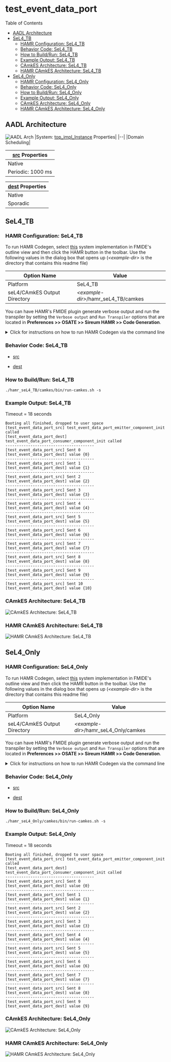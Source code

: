 # test_event_data_port

 Table of Contents
<!--table-of-contents_start-->
  * [AADL Architecture](#aadl-architecture)
  * [SeL4_TB](#sel4_tb)
    * [HAMR Configuration: SeL4_TB](#hamr-configuration-sel4_tb)
    * [Behavior Code: SeL4_TB](#behavior-code-sel4_tb)
    * [How to Build/Run: SeL4_TB](#how-to-buildrun-sel4_tb)
    * [Example Output: SeL4_TB](#example-output-sel4_tb)
    * [CAmkES Architecture: SeL4_TB](#camkes-architecture-sel4_tb)
    * [HAMR CAmkES Architecture: SeL4_TB](#hamr-camkes-architecture-sel4_tb)
  * [SeL4_Only](#sel4_only)
    * [HAMR Configuration: SeL4_Only](#hamr-configuration-sel4_only)
    * [Behavior Code: SeL4_Only](#behavior-code-sel4_only)
    * [How to Build/Run: SeL4_Only](#how-to-buildrun-sel4_only)
    * [Example Output: SeL4_Only](#example-output-sel4_only)
    * [CAmkES Architecture: SeL4_Only](#camkes-architecture-sel4_only)
    * [HAMR CAmkES Architecture: SeL4_Only](#hamr-camkes-architecture-sel4_only)
<!--table-of-contents_end-->


## AADL Architecture
<!--aadl-architecture_start-->
![AADL Arch](aadl/diagrams/aadl-arch.png)
|System: [top_impl_Instance](aadl/test_event_data_port.aadl#L54) Properties|
|--|
|Domain Scheduling|

|[src](aadl/test_event_data_port.aadl#L6) Properties|
|--|
|Native|
|Periodic: 1000 ms|


|[dest](aadl/test_event_data_port.aadl#L20) Properties|
|--|
|Native|
|Sporadic|

<!--aadl-architecture_end-->


## SeL4_TB
<!--SeL4_TB_start--><!--SeL4_TB_end-->

### HAMR Configuration: SeL4_TB
<!--hamr-configuration-sel4_tb_start-->
To run HAMR Codegen, select [this](aadl/test_event_data_port.aadl#L54) system implementation in FMIDE's outline view and then click the
HAMR button in the toolbar.  Use the following values in the dialog box that opens up (_&lt;example-dir&gt;_ is the directory that contains this readme file)

Option Name|Value |
|--|--|
Platform|SeL4_TB|
|seL4/CAmkES Output Directory|_&lt;example-dir&gt;_/hamr_seL4_TB/camkes

You can have HAMR's FMIDE plugin generate verbose output and run the transpiler by setting the ``Verbose output`` and ``Run Transpiler``
options that are located in __Preferences >> OSATE >> Sireum HAMR >> Code Generation__.



<details>

<summary>Click for instructions on how to run HAMR Codegen via the command line</summary>

The script [aadl/bin/run-hamr-SeL4_TB.sh](aadl/bin/run-hamr-SeL4_TB.sh) uses an experimental OSATE/FMIDE plugin we've developed that
allows you to run HAMR's OSATE/FMIDE plugin via the command line.  It has primarily been used/tested
when installed in OSATE (not FMIDE) and under Linux so may not work as expected in FMIDE or
under a different operating system. The script contains instructions on how to install the plugin.

```
./aadl/bin/run-hamr-SeL4_TB.sh <path-to-FMIDE-executable>
```

</details>
<!--hamr-configuration-sel4_tb_end-->


### Behavior Code: SeL4_TB
<!--behavior-code-sel4_tb_start-->
  * [src](aadl/behavior_code/components/emitter/src/emitter.c)

  * [dest](aadl/behavior_code/components/consumer/src/consumer.c)
<!--behavior-code-sel4_tb_end-->


### How to Build/Run: SeL4_TB
<!--how-to-buildrun-sel4_tb_start-->
```
./hamr_seL4_TB/camkes/bin/run-camkes.sh -s
```
<!--how-to-buildrun-sel4_tb_end-->


### Example Output: SeL4_TB
<!--example-output-sel4_tb_start-->
Timeout = 18 seconds
```
Booting all finished, dropped to user space
[test_event_data_port_src] test_event_data_port_emitter_component_init called
[test_event_data_port_dest] test_event_data_port_consumer_component_init called
---------------------------------------
[test_event_data_port_src] Sent 0
[test_event_data_port_dest] value {0}
---------------------------------------
[test_event_data_port_src] Sent 1
[test_event_data_port_dest] value {1}
---------------------------------------
[test_event_data_port_src] Sent 2
[test_event_data_port_dest] value {2}
---------------------------------------
[test_event_data_port_src] Sent 3
[test_event_data_port_dest] value {3}
---------------------------------------
[test_event_data_port_src] Sent 4
[test_event_data_port_dest] value {4}
---------------------------------------
[test_event_data_port_src] Sent 5
[test_event_data_port_dest] value {5}
---------------------------------------
[test_event_data_port_src] Sent 6
[test_event_data_port_dest] value {6}
---------------------------------------
[test_event_data_port_src] Sent 7
[test_event_data_port_dest] value {7}
---------------------------------------
[test_event_data_port_src] Sent 8
[test_event_data_port_dest] value {8}
---------------------------------------
[test_event_data_port_src] Sent 9
[test_event_data_port_dest] value {9}
---------------------------------------
[test_event_data_port_src] Sent 10
[test_event_data_port_dest] value {10}

```
<!--example-output-sel4_tb_end-->


### CAmkES Architecture: SeL4_TB
<!--camkes-architecture-sel4_tb_start-->
![CAmkES Architecture: SeL4_TB](aadl/diagrams/CAmkES-arch-SeL4_TB.svg)
<!--camkes-architecture-sel4_tb_end-->


### HAMR CAmkES Architecture: SeL4_TB
<!--hamr-camkes-architecture-sel4_tb_start-->
![HAMR CAmkES Architecture: SeL4_TB](aadl/diagrams/CAmkES-HAMR-arch-SeL4_TB.svg)
<!--hamr-camkes-architecture-sel4_tb_end-->


## SeL4_Only
<!--SeL4_Only_start--><!--SeL4_Only_end-->

### HAMR Configuration: SeL4_Only
<!--hamr-configuration-sel4_only_start-->
To run HAMR Codegen, select [this](aadl/test_event_data_port.aadl#L54) system implementation in FMIDE's outline view and then click the
HAMR button in the toolbar.  Use the following values in the dialog box that opens up (_&lt;example-dir&gt;_ is the directory that contains this readme file)

Option Name|Value |
|--|--|
Platform|SeL4_Only|
|seL4/CAmkES Output Directory|_&lt;example-dir&gt;_/hamr_seL4_Only/camkes

You can have HAMR's FMIDE plugin generate verbose output and run the transpiler by setting the ``Verbose output`` and ``Run Transpiler``
options that are located in __Preferences >> OSATE >> Sireum HAMR >> Code Generation__.



<details>

<summary>Click for instructions on how to run HAMR Codegen via the command line</summary>

The script [aadl/bin/run-hamr-SeL4_Only.sh](aadl/bin/run-hamr-SeL4_Only.sh) uses an experimental OSATE/FMIDE plugin we've developed that
allows you to run HAMR's OSATE/FMIDE plugin via the command line.  It has primarily been used/tested
when installed in OSATE (not FMIDE) and under Linux so may not work as expected in FMIDE or
under a different operating system. The script contains instructions on how to install the plugin.

```
./aadl/bin/run-hamr-SeL4_Only.sh <path-to-FMIDE-executable>
```

</details>
<!--hamr-configuration-sel4_only_end-->


### Behavior Code: SeL4_Only
<!--behavior-code-sel4_only_start-->
  * [src](aadl/behavior_code/components/emitter/src/emitter.c)

  * [dest](aadl/behavior_code/components/consumer/src/consumer.c)
<!--behavior-code-sel4_only_end-->


### How to Build/Run: SeL4_Only
<!--how-to-buildrun-sel4_only_start-->
```
./hamr_seL4_Only/camkes/bin/run-camkes.sh -s
```
<!--how-to-buildrun-sel4_only_end-->


### Example Output: SeL4_Only
<!--example-output-sel4_only_start-->
Timeout = 18 seconds
```
Booting all finished, dropped to user space
[test_event_data_port_src] test_event_data_port_emitter_component_init called
[test_event_data_port_dest] test_event_data_port_consumer_component_init called
---------------------------------------
[test_event_data_port_src] Sent 0
[test_event_data_port_dest] value {0}
---------------------------------------
[test_event_data_port_src] Sent 1
[test_event_data_port_dest] value {1}
---------------------------------------
[test_event_data_port_src] Sent 2
[test_event_data_port_dest] value {2}
---------------------------------------
[test_event_data_port_src] Sent 3
[test_event_data_port_dest] value {3}
---------------------------------------
[test_event_data_port_src] Sent 4
[test_event_data_port_dest] value {4}
---------------------------------------
[test_event_data_port_src] Sent 5
[test_event_data_port_dest] value {5}
---------------------------------------
[test_event_data_port_src] Sent 6
[test_event_data_port_dest] value {6}
---------------------------------------
[test_event_data_port_src] Sent 7
[test_event_data_port_dest] value {7}
---------------------------------------
[test_event_data_port_src] Sent 8
[test_event_data_port_dest] value {8}
---------------------------------------
[test_event_data_port_src] Sent 9
[test_event_data_port_dest] value {9}

```
<!--example-output-sel4_only_end-->


### CAmkES Architecture: SeL4_Only
<!--camkes-architecture-sel4_only_start-->
![CAmkES Architecture: SeL4_Only](aadl/diagrams/CAmkES-arch-SeL4_Only.svg)
<!--camkes-architecture-sel4_only_end-->


### HAMR CAmkES Architecture: SeL4_Only
<!--hamr-camkes-architecture-sel4_only_start-->
![HAMR CAmkES Architecture: SeL4_Only](aadl/diagrams/CAmkES-HAMR-arch-SeL4_Only.svg)
<!--hamr-camkes-architecture-sel4_only_end-->

